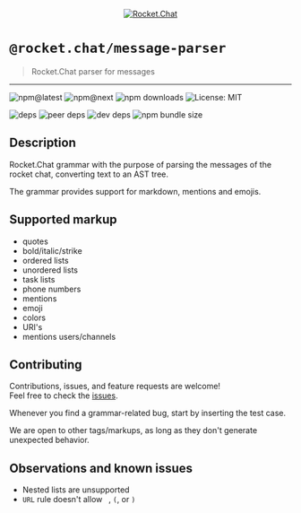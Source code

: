 <!--header-->

<p align="center">
  <a href="https://rocket.chat" title="Rocket.Chat">
    <img src="https://github.com/RocketChat/Rocket.Chat.Artwork/raw/master/Logos/2020/png/logo-horizontal-red.png" alt="Rocket.Chat" />
  </a>
</p>

# `@rocket.chat/message-parser`

> Rocket.Chat parser for messages

---

![npm@latest](https://img.shields.io/npm/v/@rocket.chat/message-parser/latest?style=flat-square) ![npm@next](https://img.shields.io/npm/v/@rocket.chat/message-parser/next?style=flat-square) ![npm downloads](https://img.shields.io/npm/dw/@rocket.chat/message-parser?style=flat-square) ![License: MIT](https://img.shields.io/npm/l/@rocket.chat/message-parser?style=flat-square)

![deps](https://img.shields.io/david/RocketChat/Rocket.Chat.Fuselage?path=packages%2Fmessage-parser&style=flat-square) ![peer deps](https://img.shields.io/david/peer/RocketChat/Rocket.Chat.Fuselage?path=packages%2Fmessage-parser&style=flat-square) ![dev deps](https://img.shields.io/david/dev/RocketChat/Rocket.Chat.Fuselage?path=packages%2Fmessage-parser&style=flat-square) ![npm bundle size](https://img.shields.io/bundlephobia/min/@rocket.chat/message-parser?style=flat-square)

<!--/header-->

## Description

Rocket.Chat grammar with the purpose of parsing the messages of the rocket chat, converting text to an AST tree.

The grammar provides support for markdown, mentions and emojis.

## Supported markup

- quotes
- bold/italic/strike
- ordered lists
- unordered lists
- task lists
- phone numbers
- mentions
- emoji
- colors
- URI's
- mentions users/channels

## Contributing

<!--contributing(msg)-->

Contributions, issues, and feature requests are welcome!<br />
Feel free to check the [issues](https://github.com/RocketChat/Rocket.Chat.Fuselage/issues).

<!--/contributing(msg)-->

Whenever you find a grammar-related bug, start by inserting the test case.

We are open to other tags/markups, as long as they don't generate unexpected behavior.

## Observations and known issues

- Nested lists are unsupported
- `URL` rule doesn't allow ` `, `(`, or `)`
